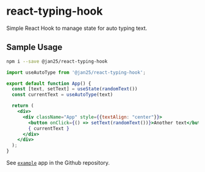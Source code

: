 # react-typing-hook

Simple React Hook to manage state for auto typing text.

## Sample Usage

```bash
npm i --save @jan25/react-typing-hook
```

```jsx
import useAutoType from '@jan25/react-typing-hook';

export default function App() {
  const [text, setText] = useState(randomText())
  const currentText = useAutoType(text)

  return (
    <div>
      <div className="App" style={{textAlign: "center"}}>
        <button onClick={() => setText(randomText())}>Another text</button>
        { currentText }
      </div>
    </div>
  );
}
```

See [`example`](https://github.com/jan25/react-typing-hook/tree/master/example) app in the Github repository.
